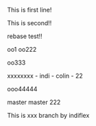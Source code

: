 This is first line!

This is second!!

rebase test!!

oo1
oo222

oo333

xxxxxxxx - indi - colin - 22

ooo44444

master
master 222

This is xxx branch by indiflex